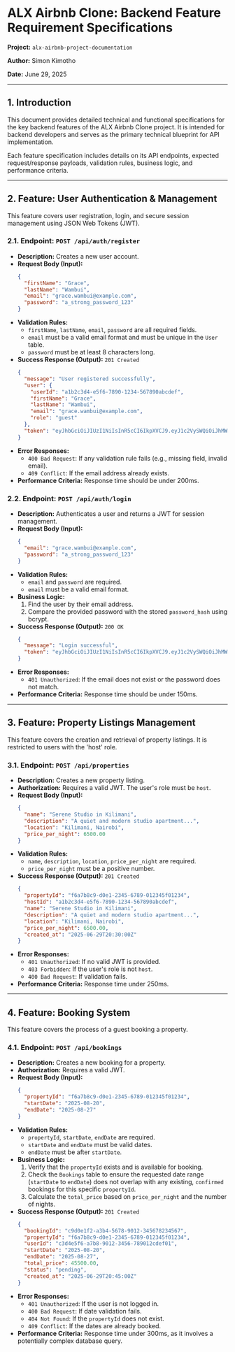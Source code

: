 # ALX Airbnb Clone: Backend Feature Requirement Specifications

**Project:** `alx-airbnb-project-documentation`

**Author:** Simon Kimotho

**Date:** June 29, 2025

---

## 1. Introduction

This document provides detailed technical and functional specifications for the key backend features of the ALX Airbnb Clone project. It is intended for backend developers and serves as the primary technical blueprint for API implementation.

Each feature specification includes details on its API endpoints, expected request/response payloads, validation rules, business logic, and performance criteria.

---

## 2. Feature: User Authentication & Management

This feature covers user registration, login, and secure session management using JSON Web Tokens (JWT).

### 2.1. Endpoint: `POST /api/auth/register`

* **Description:** Creates a new user account.
* **Request Body (Input):**
    ```json
    {
      "firstName": "Grace",
      "lastName": "Wambui",
      "email": "grace.wambui@example.com",
      "password": "a_strong_password_123"
    }
    ```
* **Validation Rules:**
    * `firstName`, `lastName`, `email`, `password` are all required fields.
    * `email` must be a valid email format and must be unique in the `User` table.
    * `password` must be at least 8 characters long.
* **Success Response (Output):** `201 Created`
    ```json
    {
      "message": "User registered successfully",
      "user": {
        "userId": "a1b2c3d4-e5f6-7890-1234-567890abcdef",
        "firstName": "Grace",
        "lastName": "Wambui",
        "email": "grace.wambui@example.com",
        "role": "guest"
      },
      "token": "eyJhbGciOiJIUzI1NiIsInR5cCI6IkpXVCJ9.eyJ1c2VySWQiOiJhMWIyYzNkNC1lNWY2LTc4OTAtMTIzNC01Njc4OTBhYmNkZWYiLCJpYXQiOjE3MTk3NjYzODZ9.some_signature"
    }
    ```
* **Error Responses:**
    * `400 Bad Request`: If any validation rule fails (e.g., missing field, invalid email).
    * `409 Conflict`: If the email address already exists.
* **Performance Criteria:** Response time should be under 200ms.

### 2.2. Endpoint: `POST /api/auth/login`

* **Description:** Authenticates a user and returns a JWT for session management.
* **Request Body (Input):**
    ```json
    {
      "email": "grace.wambui@example.com",
      "password": "a_strong_password_123"
    }
    ```
* **Validation Rules:**
    * `email` and `password` are required.
    * `email` must be a valid email format.
* **Business Logic:**
    1.  Find the user by their email address.
    2.  Compare the provided password with the stored `password_hash` using bcrypt.
* **Success Response (Output):** `200 OK`
    ```json
    {
      "message": "Login successful",
      "token": "eyJhbGciOiJIUzI1NiIsInR5cCI6IkpXVCJ9.eyJ1c2VySWQiOiJhMWIyYzNkNC1lNWY2LTc4OTAtMTIzNC01Njc4OTBhYmNkZWYiLCJpYXQiOjE3MTk3NjYzODZ9.some_signature"
    }
    ```
* **Error Responses:**
    * `401 Unauthorized`: If the email does not exist or the password does not match.
* **Performance Criteria:** Response time should be under 150ms.

---

## 3. Feature: Property Listings Management

This feature covers the creation and retrieval of property listings. It is restricted to users with the 'host' role.

### 3.1. Endpoint: `POST /api/properties`

* **Description:** Creates a new property listing.
* **Authorization:** Requires a valid JWT. The user's role must be `host`.
* **Request Body (Input):**
    ```json
    {
      "name": "Serene Studio in Kilimani",
      "description": "A quiet and modern studio apartment...",
      "location": "Kilimani, Nairobi",
      "price_per_night": 6500.00
    }
    ```
* **Validation Rules:**
    * `name`, `description`, `location`, `price_per_night` are required.
    * `price_per_night` must be a positive number.
* **Success Response (Output):** `201 Created`
    ```json
    {
      "propertyId": "f6a7b8c9-d0e1-2345-6789-012345f01234",
      "hostId": "a1b2c3d4-e5f6-7890-1234-567890abcdef",
      "name": "Serene Studio in Kilimani",
      "description": "A quiet and modern studio apartment...",
      "location": "Kilimani, Nairobi",
      "price_per_night": 6500.00,
      "created_at": "2025-06-29T20:30:00Z"
    }
    ```
* **Error Responses:**
    * `401 Unauthorized`: If no valid JWT is provided.
    * `403 Forbidden`: If the user's role is not `host`.
    * `400 Bad Request`: If validation fails.
* **Performance Criteria:** Response time under 250ms.

---

## 4. Feature: Booking System

This feature covers the process of a guest booking a property.

### 4.1. Endpoint: `POST /api/bookings`

* **Description:** Creates a new booking for a property.
* **Authorization:** Requires a valid JWT.
* **Request Body (Input):**
    ```json
    {
      "propertyId": "f6a7b8c9-d0e1-2345-6789-012345f01234",
      "startDate": "2025-08-20",
      "endDate": "2025-08-27"
    }
    ```
* **Validation Rules:**
    * `propertyId`, `startDate`, `endDate` are required.
    * `startDate` and `endDate` must be valid dates.
    * `endDate` must be after `startDate`.
* **Business Logic:**
    1.  Verify that the `propertyId` exists and is available for booking.
    2.  Check the `Bookings` table to ensure the requested date range (`startDate` to `endDate`) does not overlap with any existing, `confirmed` bookings for this specific `propertyId`.
    3.  Calculate the `total_price` based on `price_per_night` and the number of nights.
* **Success Response (Output):** `201 Created`
    ```json
    {
      "bookingId": "c9d0e1f2-a3b4-5678-9012-345678234567",
      "propertyId": "f6a7b8c9-d0e1-2345-6789-012345f01234",
      "userId": "c3d4e5f6-a7b8-9012-3456-789012cdef01",
      "startDate": "2025-08-20",
      "endDate": "2025-08-27",
      "total_price": 45500.00,
      "status": "pending",
      "created_at": "2025-06-29T20:45:00Z"
    }
    ```
* **Error Responses:**
    * `401 Unauthorized`: If the user is not logged in.
    * `400 Bad Request`: If date validation fails.
    * `404 Not Found`: If the `propertyId` does not exist.
    * `409 Conflict`: If the dates are already booked.
* **Performance Criteria:** Response time under 300ms, as it involves a potentially complex database query.
